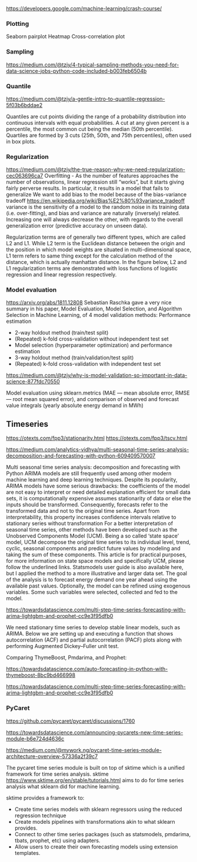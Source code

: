 https://developers.google.com/machine-learning/crash-course/

### Plotting
Seaborn pairplot
Heatmap
Cross-correlation plot

### Sampling

https://medium.com/@tzjy/4-typical-sampling-methods-you-need-for-data-science-jobs-python-code-included-b003feb6504b

### Quantile
https://medium.com/@tzjy/a-gentle-intro-to-quantile-regression-5f03b6bddae2

Quantiles are cut points dividing the range of a probability distribution into continuous intervals with equal probabilities.
A cut at any given percent is a percentile, the most common cut being the median (50th percentile). 
Quartiles are formed by 3 cuts (25th, 50th, and 75th percentiles), often used in box plots.

### Regularization
https://medium.com/@tzjy/the-true-reason-why-we-need-regularization-cec063696ca7
 Overfitting -  As the number of features approaches the number of observations, linear regression still “works”, but it starts giving fairly perverse results. 
 In particular, it results in a model that fails to generalize
We want to add bias to the model because of the bias-variance tradeoff 
https://en.wikipedia.org/wiki/Bias%E2%80%93variance_tradeoff
  variance is the sensitivity of a model to the random noise in its training data (i.e. over-fitting), and bias and variance are naturally (inversely) related. Increasing one will always decrease the other, with regards to the overall generalization error (predictive accuracy on unseen data).

Regularization terms are of generally two different types, which are called L2 and L1. 
While L2 term is the Euclidean distance between the origin and the position in which model weights are situated in multi-dimensional space, 
L1 term refers to same thing except for the calculation method of the distance, 
which is actually manhattan distance. 
In the figure below, L2 and L1 regularization terms are demonstrated with loss functions of logistic regression and linear regression respectively.

### Model evaluation
https://arxiv.org/abs/1811.12808
Sebastian Raschka gave a very nice summary in his paper, Model Evaluation, Model Selection, and Algorithm Selection in Machine Learning, of 4 model validation methods:
Performance estimation
- 2-way holdout method (train/test split)
- (Repeated) k-fold cross-validation without independent test set
- Model selection (hyperparameter optimization) and performance estimation
- 3-way holdout method (train/validation/test split)
- (Repeated) k-fold cross-validation with independent test set

https://medium.com/@tzjy/why-is-model-validation-so-important-in-data-science-877fdc70550
 
Model evaluation using sklearn.metrics (MAE — mean absolute error, RMSE — root mean squared error), 
and comparison of observed 
and forecast value integrals (yearly absolute energy demand in MWh)

## Timeseries
https://otexts.com/fpp3/stationarity.html
https://otexts.com/fpp3/tscv.html


https://medium.com/analytics-vidhya/multi-seasonal-time-series-analysis-decomposition-and-forecasting-with-python-609409570007

Multi seasonal time series analysis: decomposition and forecasting with Python
ARIMA models are still frequently used among other modern machine learning and deep learning techniques. Despite its popularity, ARIMA models have some serious drawbacks:
the coefficients of the model are not easy to interpret or need detailed explanation
efficient for small data sets, it is computationally expensive
assumes stationarity of data or else the inputs should be transformed. 
Consequently, forecasts refer to the transformed data and not to the original time series. 
Apart from interpretability, this property increases confidence intervals relative to stationary series without transformation
For a better interpretation of seasonal time series, other methods have been developed such as the Unobserved Components Model (UCM). 
Being a so called ‘state space’ model, UCM decompose the original time series to its individual level, trend, cyclic, seasonal components and predict future values by modeling and taking the sum of these components.
This article is for practical purposes, for more information on state space models and specifically UCM, please follow the underlined links. 
Statsmodels user guide is also available here, but I applied the method to a more illustrative and larger data set.
The goal of the analysis is to forecast energy demand one year ahead using the available past values. Optionally, the model can be refined using exogenous variables. Some such variables were selected, collected and fed to the model.

https://towardsdatascience.com/multi-step-time-series-forecasting-with-arima-lightgbm-and-prophet-cc9e3f95dfb0

We need stationary time series to develop stable linear models, such as ARIMA.
Below we are setting up and executing a function that shows autocorrelation (ACF) and partial autocorrelation (PACF) plots 
along with performing Augmented Dickey–Fuller unit test.

Comparing ThymeBoost, Pmdarima, and Prophet:

https://towardsdatascience.com/auto-forecasting-in-python-with-thymeboost-8bc9bd466998

https://towardsdatascience.com/multi-step-time-series-forecasting-with-arima-lightgbm-and-prophet-cc9e3f95dfb0

### PyCaret
https://github.com/pycaret/pycaret/discussions/1760

https://towardsdatascience.com/announcing-pycarets-new-time-series-module-b6e724d4636c
 

https://medium.com/@mywork.ng/pycaret-time-series-module-architecture-overview-57336a2f39c7

The pycaret time series module is built on top of sktime which is a unified framework for time series analysis. 
sktime https://www.sktime.org/en/stable/tutorials.html
aims to do for time series analysis what sklearn did for machine learning. 
 
sktime provides a framework to:
- Create time series models with sklearn regressors using the reduced regression technique  
- Create models pipelines with transformations akin to what sklearn provides.
- Connect to other time series packages (such as statsmodels, pmdarima, tbats, prophet, etc) using adapters.
- Allow users to create their own forecasting models using extension templates.
